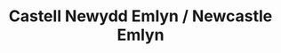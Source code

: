 ---
title: Castell Newydd Emlyn / Newcastle Emlyn
url: /castell-newydd-emlyn-newcastle-emlyn/
latitude: 52.036
longitude: -4.469
---
